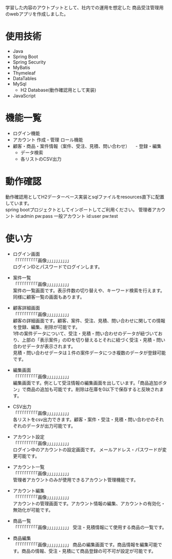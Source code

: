 学習した内容のアウトプットとして、社内での運用を想定した
商品受注管理用のwebアプリを作成しました。

# 使用技術
- Java
- Spring Boot
- Spring Security
- MyBatis
- Thymeleaf
- DataTables
- MySql
  - H2 Database(動作確認用として実装)
- JavaScript

# 機能一覧
- ログイン機能
- アカウント
  作成・管理
  ロール機能
- 顧客・商品・案件情報（案件、受注、見積、問い合わせ）
　- 登録・編集
  - データ検索
  - 各リストのCSV出力

# 動作確認
動作確認用としてH2データーベース実装とsqlファイルをresources直下に配置しています。  
spring bootプロジェクトとしてインポートしてご利用ください。
管理者アカウント
id:admin pw:pass
一般アカウント
id:user pw:test

# 使い方
- ログイン画面  
「「「「「「「「「「画像」」」」」」」」」」  
ログインIDとパスワードでログインします。
- 案件一覧  
「「「「「「「「「「画像」」」」」」」」」」  
案件の一覧画面です。表示件数の切り替えや、キーワード検索を行えます。 同様に顧客一覧の画面もあります。
- 顧客詳細画面  
「「「「「「「「「「画像」」」」」」」」」」  
顧客の詳細画面です。顧客、案件、受注、見積、問い合わせに関しての情報を登録、編集、削除が可能です。  
1件の案件データについて、受注・見積・問い合わせのデータが紐づいており、上部の「表示案件」のIDを切り替えるとそれに紐づく受注・見積・問い合わせデータが表示されます。  
見積・問い合わせデータは１件の案件データにつき複数のデータが登録可能です。
- 編集画面  
「「「「「「「「「「画像」」」」」」」」」」  
編集画面です。例として受注情報の編集画面を出しています。「商品追加ボタン」で商品の追加も可能です。削除は在庫を0以下で保存すると反映されます。
- CSV出力  
「「「「「「「「「「画像」」」」」」」」」」  
各リストをcsv出力できます。顧客・案件・受注・見積・問い合わせのそれぞれのデータが出力可能です。

- アカウント設定  
「「「「「「「「「「画像」」」」」」」」」」  
ログイン中のアカウントの設定画面です。
メールアドレス・パスワードが変更可能です。
- アカウント一覧  
「「「「「「「「「「画像」」」」」」」」」」  
管理者アカウントのみが使用できるアカウント管理機能です。
- アカウント編集  
「「「「「「「「「「画像」」」」」」」」」」  
アカウントの管理画面です。アカウント情報の編集、アカウントの有効化・無効化が可能です。
- 商品一覧  
「「「「「「「「「「画像」」」」」」」」」」
受注・見積情報にて使用する商品の一覧です。
- 商品編集  
「「「「「「「「「「画像」」」」」」」」」」
商品の編集画面です。商品情報を編集可能です。商品の情報、受注・見積にて商品登録の可不可が設定が可能です。
